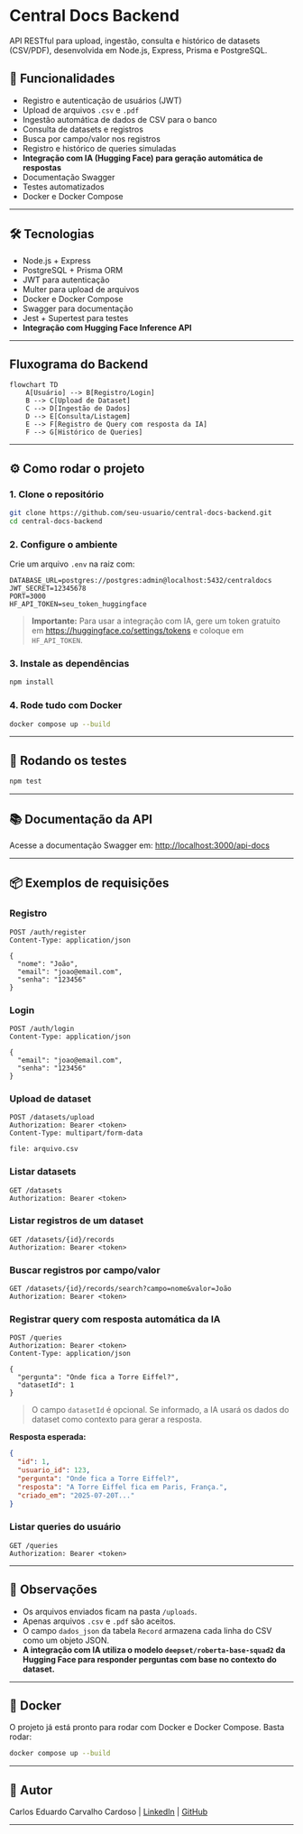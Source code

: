 # Central Docs Backend

API RESTful para upload, ingestão, consulta e histórico de datasets (CSV/PDF), desenvolvida em Node.js, Express, Prisma e PostgreSQL.

## 🚀 Funcionalidades

- Registro e autenticação de usuários (JWT)
- Upload de arquivos `.csv` e `.pdf`
- Ingestão automática de dados de CSV para o banco
- Consulta de datasets e registros
- Busca por campo/valor nos registros
- Registro e histórico de queries simuladas
- **Integração com IA (Hugging Face) para geração automática de respostas**
- Documentação Swagger
- Testes automatizados
- Docker e Docker Compose

---

## 🛠️ Tecnologias

- Node.js + Express
- PostgreSQL + Prisma ORM
- JWT para autenticação
- Multer para upload de arquivos
- Docker e Docker Compose
- Swagger para documentação
- Jest + Supertest para testes
- **Integração com Hugging Face Inference API**

---

## Fluxograma do Backend

```mermaid
flowchart TD
    A[Usuário] --> B[Registro/Login]
    B --> C[Upload de Dataset]
    C --> D[Ingestão de Dados]
    D --> E[Consulta/Listagem]
    E --> F[Registro de Query com resposta da IA]
    F --> G[Histórico de Queries]
```

---

## ⚙️ Como rodar o projeto

### 1. Clone o repositório

```bash
git clone https://github.com/seu-usuario/central-docs-backend.git
cd central-docs-backend
```

### 2. Configure o ambiente

Crie um arquivo `.env` na raiz com:

```
DATABASE_URL=postgres://postgres:admin@localhost:5432/centraldocs
JWT_SECRET=12345678
PORT=3000
HF_API_TOKEN=seu_token_huggingface
```

> **Importante:** Para usar a integração com IA, gere um token gratuito em https://huggingface.co/settings/tokens e coloque em `HF_API_TOKEN`.

### 3. Instale as dependências

```bash
npm install
```

### 4. Rode tudo com Docker

```bash
docker compose up --build
```

---

## 🧪 Rodando os testes

```bash
npm test
```

---

## 📚 Documentação da API

Acesse a documentação Swagger em:
[http://localhost:3000/api-docs](http://localhost:3000/api-docs)

---

## 📦 Exemplos de requisições

### Registro

```http
POST /auth/register
Content-Type: application/json

{
  "nome": "João",
  "email": "joao@email.com",
  "senha": "123456"
}
```

### Login

```http
POST /auth/login
Content-Type: application/json

{
  "email": "joao@email.com",
  "senha": "123456"
}
```

### Upload de dataset

```http
POST /datasets/upload
Authorization: Bearer <token>
Content-Type: multipart/form-data

file: arquivo.csv
```

### Listar datasets

```http
GET /datasets
Authorization: Bearer <token>
```

### Listar registros de um dataset

```http
GET /datasets/{id}/records
Authorization: Bearer <token>
```

### Buscar registros por campo/valor

```http
GET /datasets/{id}/records/search?campo=nome&valor=João
Authorization: Bearer <token>
```

### **Registrar query com resposta automática da IA**

```http
POST /queries
Authorization: Bearer <token>
Content-Type: application/json

{
  "pergunta": "Onde fica a Torre Eiffel?",
  "datasetId": 1
}
```
> O campo `datasetId` é opcional. Se informado, a IA usará os dados do dataset como contexto para gerar a resposta.

**Resposta esperada:**
```json
{
  "id": 1,
  "usuario_id": 123,
  "pergunta": "Onde fica a Torre Eiffel?",
  "resposta": "A Torre Eiffel fica em Paris, França.",
  "criado_em": "2025-07-20T..."
}
```

### Listar queries do usuário

```http
GET /queries
Authorization: Bearer <token>
```

---

## 📝 Observações

- Os arquivos enviados ficam na pasta `/uploads`.
- Apenas arquivos `.csv` e `.pdf` são aceitos.
- O campo `dados_json` da tabela `Record` armazena cada linha do CSV como um objeto JSON.
- **A integração com IA utiliza o modelo `deepset/roberta-base-squad2` da Hugging Face para responder perguntas com base no contexto do dataset.**

---

## 🐳 Docker

O projeto já está pronto para rodar com Docker e Docker Compose.
Basta rodar:

```bash
docker compose up --build
```

---

## 👤 Autor

Carlos Eduardo Carvalho Cardoso |
[LinkedIn](https://www.linkedin.com/in/c-eduardocarvalho/) |
[GitHub](https://github.com/datdudu)

---
